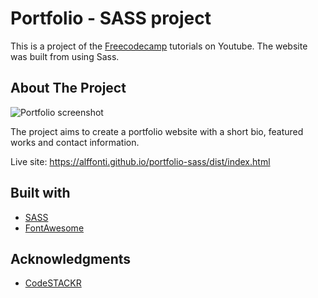 # Portfolio - SASS project

This is a project of the [Freecodecamp](https://www.youtube.com/watch?v=_a5j7KoflTs) tutorials on Youtube. The website was built from using Sass.

## About The Project

![Portfolio screenshot](https://user-images.githubusercontent.com/69361901/197349790-85676d8e-9064-4449-b0f0-5a312d19aa0e.png)

The project aims to create a portfolio website with a short bio, featured works and contact information.

Live site: https://alffonti.github.io/portfolio-sass/dist/index.html

## Built with

- [SASS](https://sass-lang.com/)
- [FontAwesome](https://fontawesome.com/)

## Acknowledgments

- [CodeSTACKR](https://www.codestackr.com/)

